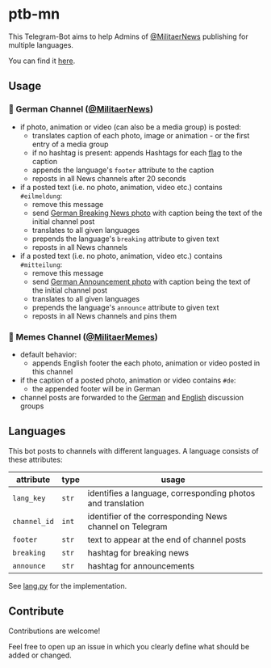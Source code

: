 # ptb-mn

This Telegram-Bot aims to help Admins of [@MilitaerNews][channel-de] publishing for multiple languages.

You can find it [here][bot].

## Usage

### 🔰 German Channel ([@MilitaerNews][channel-de])

* if photo, animation or video (can also be a media group) is posted:
    * translates caption of each photo, image or animation - or the first entry of a media group
    * if no hashtag is present: appends Hashtags for each [flag](/scripts/flag_de.json) to the caption
    * appends the language's ```footer``` attribute to the caption
    * reposts in all News channels after 20 seconds
* if a posted text (i.e. no photo, animation, video etc.) contains ```#eilmeldung```:
    * remove this message
    * send [German Breaking News photo](/res/breaking/mn-breaking-de.png) with caption being the text of the initial
      channel post
    * translates to all given languages
    * prepends the language's ```breaking``` attribute to given text
    * reposts in all News channels
* if a posted text (i.e. no photo, animation, video etc.) contains ```#mitteilung```:
    * remove this message
    * send [German Announcement photo](/res/announce/mn-announce-de.png) with caption being the text of the initial
      channel post
    * translates to all given languages
    * prepends the language's ```announce``` attribute to given text
    * reposts in all News channels and pins them

### 🔰 Memes Channel ([@MilitaerMemes][channel_meme])

* default behavior:
    * appends English footer the each photo, animation or video posted in this channel
* if the caption of a posted photo, animation or video contains ```#de```:
    * the appended footer will be in German
* channel posts are forwarded to the [German][chat-de] and [English][chat-en] discussion groups

## Languages

This bot posts to channels with different languages. A language consists of these attributes:

|attribute|type|usage|
| --- | --- | --- |
|```lang_key```|```str```|identifies a language, corresponding photos and translation|
|```channel_id```|```int```|identifier of the corresponding News channel on Telegram|
|```footer```|```str```|text to appear at the end of channel posts|
|```breaking```|```str```|hashtag for breaking news|
|```announce```|```str```|hashtag for announcements|

See [lang.py](/data/lang.py) for the implementation.

## Contribute

Contributions are welcome!

Feel free to open up an issue in which you clearly define what should be added or changed.


[bot]: https://t.me/militaernews_posting_bot

[channel_meme]: https://t.me/MilitaerMemes

[chat-de]: https://t.me/MNChat

[chat-en]: https://t.me/MilitaryChatEN

[channel-de]: https://t.me/MilitaerNews